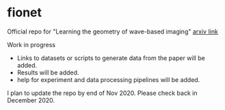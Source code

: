 # fionet
Official repo for "Learning the geometry of wave-based imaging" [arxiv link](https://arxiv.org/abs/2006.05854)

Work in progress

- Links to datasets or scripts to generate data from the paper will be added. 
- Results will be added.
- help for experiment and data processing pipelines will be added.

I plan to update the repo by end of Nov 2020. Please check back in December 2020.